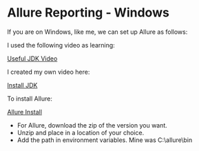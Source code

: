# Allure Reporting - Windows

If you are on Windows, like me, we can set up Allure as follows:

I used the following video as learning:

[Useful JDK Video](https://www.youtube.com/watch?v=-O4QVijnA7Y)

I created my own video here:

[Install JDK](https://youtu.be/rSBF74Ydm58)

To install Allure: 

[Allure Install](https://www.youtube.com/watch?v=Y4S2UUPsNP4)

- For Allure, download the zip of the version you want.
- Unzip and place in a location of your choice.
- Add the path in environment variables. Mine was C:\allure\bin

<br>
